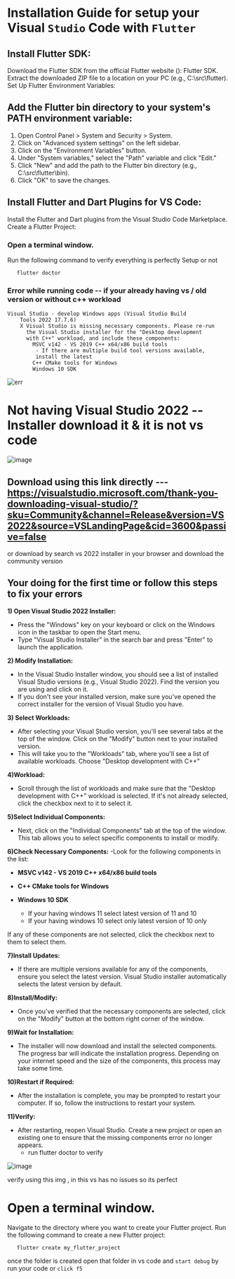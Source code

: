 # Installation Guide for setup your Visual `Studio` Code with `Flutter` 

## Install Flutter SDK:

Download the Flutter SDK from the official Flutter website (): Flutter SDK.
Extract the downloaded ZIP file to a location on your PC (e.g., C:\src\flutter).
Set Up Flutter Environment Variables:

## Add the Flutter bin directory to your **system's PATH environment variable**:

1) Open Control Panel > System and Security > System.
2) Click on "Advanced system settings" on the left sidebar.
3) Click on the "Environment Variables" button.
4) Under "System variables," select the "Path" variable and click "Edit."
5) Click "New" and add the path to the Flutter bin directory (e.g., C:\src\flutter\bin).
6) Click "OK" to save the changes.


## Install Flutter and Dart Plugins for VS Code:

Install the Flutter and Dart plugins from the Visual Studio Code Marketplace.
Create a Flutter Project:

### Open a terminal window.
Run the following command to verify everything is perfectly Setup or not

```
   flutter doctor
```

### Error while running code -- if your already having vs / old version or without c++ workload 


```
Visual Studio - develop Windows apps (Visual Studio Build     
    Tools 2022 17.7.6)
    X Visual Studio is missing necessary components. Please re-run
      the Visual Studio installer for the "Desktop development    
      with C++" workload, and include these components:
        MSVC v142 - VS 2019 C++ x64/x86 build tools
         - If there are multiple build tool versions available,   
         install the latest
        C++ CMake tools for Windows
        Windows 10 SDK
```

![err](https://github.com/gdsc-kits-admin/flutter-bootcamp-2024/assets/116173614/8dc9a3c0-ef29-41e1-9b80-948f01efc3dd)



# Not having Visual Studio 2022 -- Installer download it &  it is not vs code 

![image](https://github.com/gdsc-kits-admin/flutter-bootcamp-2024/assets/116173614/44a3eb41-9e66-4845-a2b2-51cd34c22510)


## Download using this link directly --- https://visualstudio.microsoft.com/thank-you-downloading-visual-studio/?sku=Community&channel=Release&version=VS2022&source=VSLandingPage&cid=3600&passive=false

or download by search vs 2022 installer in your browser and download the community version 
        
## Your doing for the first time or follow this steps to fix your errors 

**1) Open Visual Studio 2022 Installer:**

- Press the "Windows" key on your keyboard or click on the Windows icon in the taskbar to open the Start menu.
- Type "Visual Studio Installer" in the search bar and press "Enter" to launch the application.

**2) Modify Installation:**

- In the Visual Studio Installer window, you should see a list of installed Visual Studio versions (e.g., Visual Studio 2022). Find the version you are using and click on it.
- If you don't see your installed version, make sure you've opened the correct installer for the version of Visual Studio you have.

**3) Select Workloads:**

- After selecting your Visual Studio version, you'll see several tabs at the top of the window. Click on the "Modify" button next to your installed version.
- This will take you to the "Workloads" tab, where you'll see a list of available workloads.
Choose "Desktop development with C++" 

**4)Workload:**

- Scroll through the list of workloads and make sure that the "Desktop development with C++" workload is selected.
If it's not already selected, click the checkbox next to it to select it.

**5)Select Individual Components:**
- Next, click on the "Individual Components" tab at the top of the window.
This tab allows you to select specific components to install or modify.

**6)Check Necessary Components:**
-Look for the following components in the list:

   - **MSVC v142 - VS 2019 C++ x64/x86 build tools**

   - **C++ CMake tools for Windows**

   - **Windows 10 SDK**
        - If your having windows 11 select latest version of 11 and 10
        - If your having windows 10 select only latest version of 10 only 

If any of these components are not selected, click the checkbox next to them to select them.

**7)Install Updates:**

- If there are multiple versions available for any of the components, ensure you select the latest version.
Visual Studio installer automatically selects the latest version by default.

**8)Install/Modify:**
    
- Once you've verified that the necessary components are selected, click on the "Modify" button at the bottom right corner of the window.

**9)Wait for Installation:**

- The installer will now download and install the selected components. The progress bar will indicate the installation progress.
Depending on your internet speed and the size of the components, this process may take some time.

**10)Restart if Required:**

- After the installation is complete, you may be prompted to restart your computer. If so, follow the instructions to restart your system.

**11)Verify:**

- After restarting, reopen Visual Studio.
Create a new project or open an existing one to ensure that the missing components error no longer appears.
   - run flutter doctor to verify
     

![image](https://github.com/gdsc-kits-admin/flutter-bootcamp-2024/assets/116173614/ab8cf47a-37bf-4906-a6d8-159dd9b0465d)

verify using this img , in this vs has no issues so its perfect 


# Open a terminal window.
Navigate to the directory where you want to create your Flutter project.
Run the following command to create a new Flutter project:
```
   flutter create my_flutter_project
```
once the folder is created open that folder in vs code and `start debug` by run your code or `click f5`


